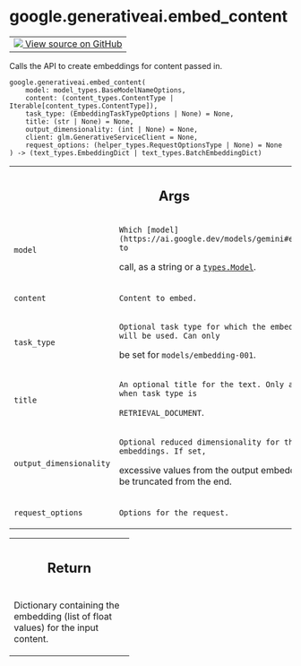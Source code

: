 
# google.generativeai.embed_content

<!-- Insert buttons and diff -->

<table class="tfo-notebook-buttons tfo-api nocontent">
<td>
  <a target="_blank" href="https://github.com/google/generative-ai-python/blob/master/google/generativeai/embedding.py#L124-L219">
    <img src="https://www.tensorflow.org/images/GitHub-Mark-32px.png" />
    View source on GitHub
  </a>
</td>
</table>



Calls the API to create embeddings for content passed in.


<pre class="devsite-click-to-copy prettyprint lang-py tfo-signature-link">
<code>google.generativeai.embed_content(
    model: model_types.BaseModelNameOptions,
    content: (content_types.ContentType | Iterable[content_types.ContentType]),
    task_type: (EmbeddingTaskTypeOptions | None) = None,
    title: (str | None) = None,
    output_dimensionality: (int | None) = None,
    client: glm.GenerativeServiceClient = None,
    request_options: (helper_types.RequestOptionsType | None) = None
) -> (text_types.EmbeddingDict | text_types.BatchEmbeddingDict)
</code></pre>



<!-- Placeholder for "Used in" -->


<!-- Tabular view -->
 <table class="responsive fixed orange">
<colgroup><col width="214px"><col></colgroup>
<tr><th colspan="2"><h2 class="add-link">Args</h2></th></tr>

<tr>
<td>

`model`<a id="model"></a>

</td>
<td>

    Which [model](https://ai.google.dev/models/gemini#embedding) to
call, as a string or a <a href="../../google/generativeai/types/Model.md"><code>types.Model</code></a>.

</td>
</tr><tr>
<td>

`content`<a id="content"></a>

</td>
<td>

    Content to embed.

</td>
</tr><tr>
<td>

`task_type`<a id="task_type"></a>

</td>
<td>

    Optional task type for which the embeddings will be used. Can only
be set for `models/embedding-001`.

</td>
</tr><tr>
<td>

`title`<a id="title"></a>

</td>
<td>

    An optional title for the text. Only applicable when task_type is
`RETRIEVAL_DOCUMENT`.

</td>
</tr><tr>
<td>

`output_dimensionality`<a id="output_dimensionality"></a>

</td>
<td>

    Optional reduced dimensionality for the output embeddings. If set,
excessive values from the output embeddings will be truncated from
the end.

</td>
</tr><tr>
<td>

`request_options`<a id="request_options"></a>

</td>
<td>

    Options for the request.

</td>
</tr>
</table>



<!-- Tabular view -->
 <table class="responsive fixed orange">
<colgroup><col width="214px"><col></colgroup>
<tr><th colspan="2"><h2 class="add-link">Return</h2></th></tr>
<tr class="alt">
<td colspan="2">

Dictionary containing the embedding (list of float values) for the
input content.

</td>
</tr>

</table>

